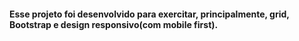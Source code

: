 #### Esse projeto foi desenvolvido para exercitar, principalmente, grid, Bootstrap e design responsivo(com mobile first). 
